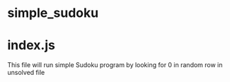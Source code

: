 # simple_sudoku

# index.js
This file will run simple Sudoku program by looking for 0 in random row in unsolved file
